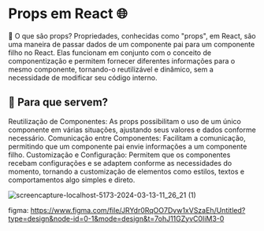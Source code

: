
# Props em React 🌐
🌟 O que são props?
Propriedades, conhecidas como "props", em React, são uma maneira de passar dados de um componente pai para um componente filho no React. Elas funcionam em conjunto com o conceito de componentização e permitem fornecer diferentes informações para o mesmo componente, tornando-o reutilizável e dinâmico, sem a necessidade de modificar seu código interno.

## 🚀 Para que servem?
Reutilização de Componentes: As props possibilitam o uso de um único componente em várias situações, ajustando seus valores e dados conforme necessário.
Comunicação entre Componentes: Facilitam a comunicação, permitindo que um componente pai envie informações a um componente filho.
Customização e Configuração: Permitem que os componentes recebam configurações e se adaptem conforme as necessidades do momento, tornando a customização de elementos como estilos, textos e comportamentos algo simples e direto.

![screencapture-localhost-5173-2024-03-13-11_26_21 (1)](https://github.com/kleber-matos/mec-t1/assets/94052079/1d398857-062e-421a-92ef-669e92d02d61)

figma:
https://www.figma.com/file/JRYdr0RqOO7Dvw1xVSzaEh/Untitled?type=design&node-id=0-1&mode=design&t=7ohJ11GZyvC0IiM3-0


